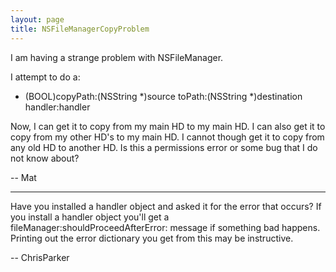 ```yaml
---
layout: page
title: NSFileManagerCopyProblem
---
```




I am having a strange problem with NSFileManager.

I attempt to do a:

- (BOOL)copyPath:(NSString *)source toPath:(NSString *)destination handler:handler

Now, I can get it to copy from my main HD to my main HD. I can also get it to copy from my other HD's to my main HD. I cannot though get it to copy from any old HD to another HD. Is this a permissions error or some bug that I do not know about?

-- Mat

----

Have you installed a handler object and asked it for the error that occurs? If you install a handler object you'll get a fileManager:shouldProceedAfterError: message if something bad happens. Printing out the error dictionary you get from this may be instructive.

-- ChrisParker


